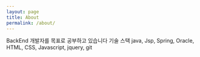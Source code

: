 ```yaml
---
layout: page
title: About
permalink: /about/
---
```


BackEnd 개발자를 목표로 공부하고 있습니다
기술 스택
java, Jsp, Spring, Oracle, HTML, CSS, Javascript, jquery, git